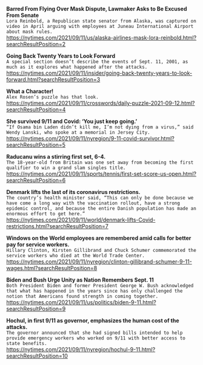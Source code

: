 **Barred From Flying Over Mask Dispute, Lawmaker Asks to Be Excused From Senate**\
`Lora Reinbold, a Republican state senator from Alaska, was captured on video in April arguing with employees at Juneau International Airport about mask rules.`\
https://nytimes.com/2021/09/11/us/alaska-airlines-mask-lora-reinbold.html?searchResultPosition=2

**Going Back Twenty Years to Look Forward**\
`A special section doesn’t describe the events of Sept. 11, 2001, as much as it explores what happened after the attacks.`\
https://nytimes.com/2021/09/11/insider/going-back-twenty-years-to-look-forward.html?searchResultPosition=3

**What a Character!**\
`Alex Rosen’s puzzle has that look.`\
https://nytimes.com/2021/09/11/crosswords/daily-puzzle-2021-09-12.html?searchResultPosition=4

**She survived 9/11 and Covid: ‘You just keep going.’**\
`“If Osama bin Laden didn’t kill me, I’m not dying from a virus,” said Wendy Lanski, who spoke at a memorial in Jersey City.`\
https://nytimes.com/2021/09/11/nyregion/9-11-covid-survivor.html?searchResultPosition=5

**Raducanu wins a stirring first set, 6-4.**\
`The 18-year-old from Britain was one set away from becoming the first qualifier to win a grand slam singles title.`\
https://nytimes.com/2021/09/11/sports/tennis/first-set-score-us-open.html?searchResultPosition=6

**Denmark lifts the last of its coronavirus restrictions.**\
`The country’s health minister said, “This can only be done because we have come a long way with the vaccination rollout, have a strong epidemic control, and because the entire Danish population has made an enormous effort to get here.”`\
https://nytimes.com/2021/09/11/world/denmark-lifts-Covid-restrictions.html?searchResultPosition=7

**Windows on the World employees are remembered amid calls for better pay for service workers.**\
`Hillary Clinton, Kirsten Gillibrand and Chuck Schumer commemorated the service workers who died at the World Trade Center.`\
https://nytimes.com/2021/09/11/nyregion/clinton-gillibrand-schumer-9-11-wages.html?searchResultPosition=8

**Biden and Bush Urge Unity as Nation Remembers Sept. 11**\
`Both President Biden and former President George W. Bush acknowledged that what has happened in the years since has only challenged the notion that Americans found strength in coming together.`\
https://nytimes.com/2021/09/11/us/politics/biden-9-11.html?searchResultPosition=9

**Hochul, in first 9/11 as governor, emphasizes the human cost of the attacks.**\
`The governor announced that she had signed bills intended to help provide emergency workers who worked on 9/11 with better access to state benefits.`\
https://nytimes.com/2021/09/11/nyregion/hochul-9-11.html?searchResultPosition=10

